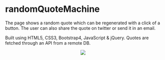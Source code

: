# randomQuoteMachine

The page shows a random quote which can be regenerated with a click of a button. The user can also share the quote on twitter or send it in an email.

Built using HTML5, CSS3, Bootstrap4, JavaScript & jQuery.
Quotes are fetched through an API from a remote DB.

<center><img src="https://s17.postimg.cc/aec4um0hb/Capture.png"></center>

